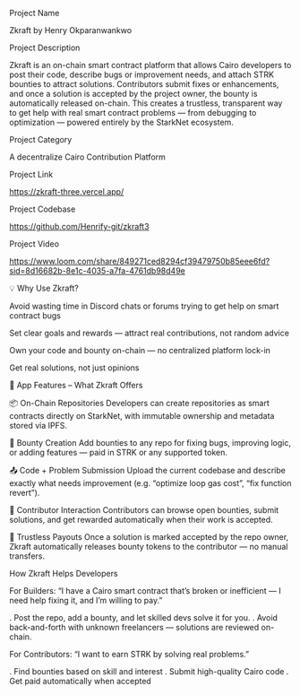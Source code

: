 Project Name

Zkraft by Henry Okparanwankwo



Project Description

Zkraft is an on-chain smart contract platform that allows Cairo developers to post their code, describe bugs or improvement needs, and attach STRK bounties to attract solutions. Contributors submit fixes or enhancements, and once a solution is accepted by the project owner, the bounty is automatically released on-chain. This creates a trustless, transparent way to get help with real smart contract problems — from debugging to optimization — powered entirely by the StarkNet ecosystem.



Project Category

A decentralize Cairo Contribution Platform


Project Link

https://zkraft-three.vercel.app/


Project Codebase

https://github.com/Henrify-git/zkraft3


Project Video

https://www.loom.com/share/849271ced8294cf39479750b85eee6fd?sid=8d16682b-8e1c-4035-a7fa-4761db98d49e


💡 Why Use Zkraft?

Avoid wasting time in Discord chats or forums trying to get help on smart contract bugs

Set clear goals and rewards — attract real contributions, not random advice

Own your code and bounty on-chain — no centralized platform lock-in

Get real solutions, not just opinions


🔧 App Features – What Zkraft Offers

📦 On-Chain Repositories Developers can create repositories as smart contracts directly on StarkNet, with immutable ownership and metadata stored via IPFS.

🎯 Bounty Creation Add bounties to any repo for fixing bugs, improving logic, or adding features — paid in STRK or any supported token.

📤 Code + Problem Submission Upload the current codebase and describe exactly what needs improvement (e.g. “optimize loop gas cost”, “fix function revert”).

👥 Contributor Interaction Contributors can browse open bounties, submit solutions, and get rewarded automatically when their work is accepted.

🔐 Trustless Payouts Once a solution is marked accepted by the repo owner, Zkraft automatically releases bounty tokens to the contributor — no manual transfers.




How Zkraft Helps Developers


For Builders: “I have a Cairo smart contract that’s broken or inefficient — I need help fixing it, and I’m willing to pay.”

. Post the repo, add a bounty, and let skilled devs solve it for you. 
. Avoid back-and-forth with unknown freelancers — solutions are reviewed on-chain.


For Contributors: “I want to earn STRK by solving real problems.”

. Find bounties based on skill and interest
. Submit high-quality Cairo code . Get paid automatically when accepted
